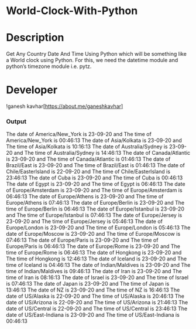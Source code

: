# World-Clock-With-Python

# Description
Get Any Country Date And Time Using Python which will be something like a World clock using Python. For this, we need the datetime module and python’s timezone module i.e. pytz.

# Developer
!ganesh kavhar[https://about.me/ganeshkavhar]

### Output 

The date of America/New_York is 23-09-20 and The time of America/New_York is 00:46:13
The date of Asia/Kolkata is 23-09-20 and The time of Asia/Kolkata is 10:16:13
The date of Australia/Sydney is 23-09-20 and The time of Australia/Sydney is 14:46:13
The date of Canada/Atlantic is 23-09-20 and The time of Canada/Atlantic is 01:46:13
The date of Brazil/East is 23-09-20 and The time of Brazil/East is 01:46:13
The date of Chile/EasterIsland is 22-09-20 and The time of Chile/EasterIsland is 23:46:13
The date of Cuba is 23-09-20 and The time of Cuba is 00:46:13
The date of Egypt is 23-09-20 and The time of Egypt is 06:46:13
The date of Europe/Amsterdam is 23-09-20 and The time of Europe/Amsterdam is 06:46:13
The date of Europe/Athens is 23-09-20 and The time of Europe/Athens is 07:46:13
The date of Europe/Berlin is 23-09-20 and The time of Europe/Berlin is 06:46:13
The date of Europe/Istanbul is 23-09-20 and The time of Europe/Istanbul is 07:46:13
The date of Europe/Jersey is 23-09-20 and The time of Europe/Jersey is 05:46:13
The date of Europe/London is 23-09-20 and The time of Europe/London is 05:46:13
The date of Europe/Moscow is 23-09-20 and The time of Europe/Moscow is 07:46:13
The date of Europe/Paris is 23-09-20 and The time of Europe/Paris is 06:46:13
The date of Europe/Rome is 23-09-20 and The time of Europe/Rome is 06:46:13
The date of Hongkong is 23-09-20 and The time of Hongkong is 12:46:13
The date of Iceland is 23-09-20 and The time of Iceland is 04:46:13
The date of Indian/Maldives is 23-09-20 and The time of Indian/Maldives is 09:46:13
The date of Iran is 23-09-20 and The time of Iran is 08:16:13
The date of Israel is 23-09-20 and The time of Israel is 07:46:13
The date of Japan is 23-09-20 and The time of Japan is 13:46:13
The date of NZ is 23-09-20 and The time of NZ is 16:46:13
The date of US/Alaska is 22-09-20 and The time of US/Alaska is 20:46:13
The date of US/Arizona is 22-09-20 and The time of US/Arizona is 21:46:13
The date of US/Central is 22-09-20 and The time of US/Central is 23:46:13
The date of US/East-Indiana is 23-09-20 and The time of US/East-Indiana is 00:46:13
